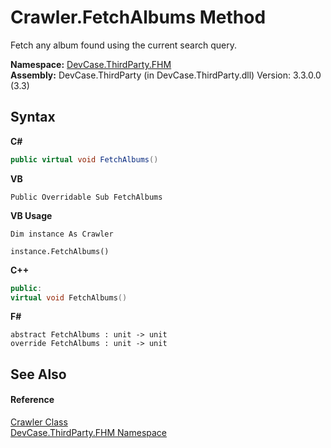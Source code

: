 # Crawler.FetchAlbums Method 
 

Fetch any album found using the current search query.

**Namespace:**&nbsp;<a href="N_DevCase_ThirdParty_FHM">DevCase.ThirdParty.FHM</a><br />**Assembly:**&nbsp;DevCase.ThirdParty (in DevCase.ThirdParty.dll) Version: 3.3.0.0 (3.3)

## Syntax

**C#**<br />
``` C#
public virtual void FetchAlbums()
```

**VB**<br />
``` VB
Public Overridable Sub FetchAlbums
```

**VB Usage**<br />
``` VB Usage
Dim instance As Crawler

instance.FetchAlbums()
```

**C++**<br />
``` C++
public:
virtual void FetchAlbums()
```

**F#**<br />
``` F#
abstract FetchAlbums : unit -> unit 
override FetchAlbums : unit -> unit 
```


## See Also


#### Reference
<a href="T_DevCase_ThirdParty_FHM_Crawler">Crawler Class</a><br /><a href="N_DevCase_ThirdParty_FHM">DevCase.ThirdParty.FHM Namespace</a><br />